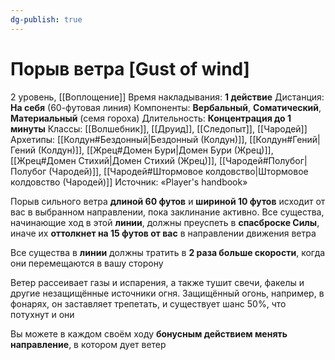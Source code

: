 ```yaml
---
dg-publish: true
---
```

# Порыв ветра [Gust of wind]
2 уровень, [[Воплощение]]
Время накладывания: **1 действие**
Дистанция: **На себя** (60-футовая линия)
Компоненты: **Вербальный**, **Соматический**, **Материальный** (семя гороха)
Длительность: **Концентрация до 1 минуты**
Классы: [[Волшебник]], [[Друид]], [[Следопыт]], [[Чародей]]
Архетипы: [[Колдун#Бездонный|Бездонный (Колдун)]], [[Колдун#Гений|Гений (Колдун)]], [[Жрец#Домен Бури|Домен Бури (Жрец)]], [[Жрец#Домен Стихий|Домен Стихий (Жрец)]], [[Чародей#Полубог|Полубог (Чародей)]], [[Чародей#Штормовое колдовство|Штормовое колдовство (Чародей)]]
Источник: «Player's handbook»

Порыв сильного ветра **длиной 60 футов** и **шириной 10 футов** исходит от вас в выбранном направлении, пока заклинание активно. Все существа, начинающие ход в этой **линии**, должны преуспеть в **спасброске Силы**, иначе их **оттолкнет на 15 футов от вас** в направлении движения ветра

Все существа в **линии** должны тратить в **2 раза больше скорости**, когда они перемещаются в вашу сторону

Ветер рассеивает газы и испарения, а также тушит свечи, факелы и другие незащищённые источники огня. Защищённый огонь, например, в фонарях, он заставляет трепетать, и существует шанс 50%, что потухнут и они

Вы можете в каждом своём ходу **бонусным действием менять направление**, в котором дует ветер